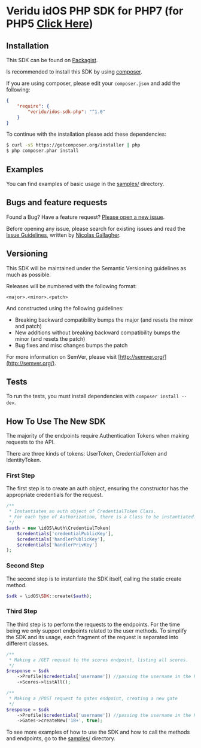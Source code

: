 Veridu idOS PHP SDK for PHP7 (for PHP5 [Click Here](https://github.com/veridu/idos-sdk-php/tree/php5))
===================

Installation
------------

This SDK can be found on [Packagist](https://packagist.org/packages/veridu/veridu-php).

Is recommended to install this SDK by using [composer](http://getcomposer.org).

If you are using composer, please edit your `composer.json` and add the following:

```json
{
    "require": {
        "veridu/idos-sdk-php": "^1.0"
    }
}
```

To continue with the installation please add these dependencies:

```bash
$ curl -sS https://getcomposer.org/installer | php
$ php composer.phar install
```

Examples
--------

You can find examples of basic usage in the [samples/](samples) directory.

Bugs and feature requests
-------------------------

Found a Bug? Have a feature request? [Please open a new issue](https://github.com/veridu/idos-sdk-php/issues).

Before opening any issue, please search for existing issues and read the [Issue Guidelines](https://github.com/necolas/issue-guidelines), written by [Nicolas Gallagher](https://github.com/necolas/).

Versioning
----------

This SDK will be maintained under the Semantic Versioning guidelines as much as possible.

Releases will be numbered with the following format:

`<major>.<minor>.<patch>`

And constructed using the following guidelines:

* Breaking backward compatibility bumps the major (and resets the minor and patch)
* New additions without breaking backward compatibility bumps the minor (and resets the patch)
* Bug fixes and misc changes bumps the patch

For more information on SemVer, please visit [http://semver.org/](http://semver.org/).

Tests
-----

To run the tests, you must install dependencies with `composer install --dev`.

How To Use The New SDK
----------------------

The majority of the endpoints require Authentication Tokens when making requests to the API.

There are three kinds of tokens: UserToken, CredentialToken and IdentityToken.

### First Step

The first step is to create an auth object, ensuring the constructor has the appropriate credentials for the request.

```php
/**
 * Instantiates an auth object of CredentialToken Class.
 * For each type of Authorization, there is a Class to be instantiated.
 */
$auth = new \idOS\Auth\CredentialToken(
	$credentials['credentialPublicKey'],
	$credentials['handlerPublicKey'],
	$credentials['handlerPrivKey']
);

```

### Second Step

The second step is to instantiate the SDK itself, calling the static create method.

```php
$sdk = \idOS\SDK::create($auth);
```

### Third Step

The third step is to perform the requests to the endpoints.
For the time being we only support endpoints related to the user methods.
To simplify the SDK and its usage, each fragment of the request is separated into different classes.

```php
/**
 * Making a /GET request to the scores endpoint, listing all scores.
 */
$response = $sdk
    ->Profile($credentials['username']) //passing the username in the Profile Class constructor
    ->Scores->listAll();

/**
 * Making a /POST request to gates endpoint, creating a new gate
 */
$response = $sdk
	->Profile($credentials['username']) //passing the username in the Profile Class constructor
	->Gates->createNew('18+', true);

```
To see more examples of how to use the SDK and how to call the methods and endpoints, go to the [samples/](samples) directory.

